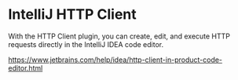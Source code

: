 # IntelliJ HTTP Client

With the HTTP Client plugin, you can create, edit, and execute HTTP requests directly in the IntelliJ IDEA code editor.

https://www.jetbrains.com/help/idea/http-client-in-product-code-editor.html

